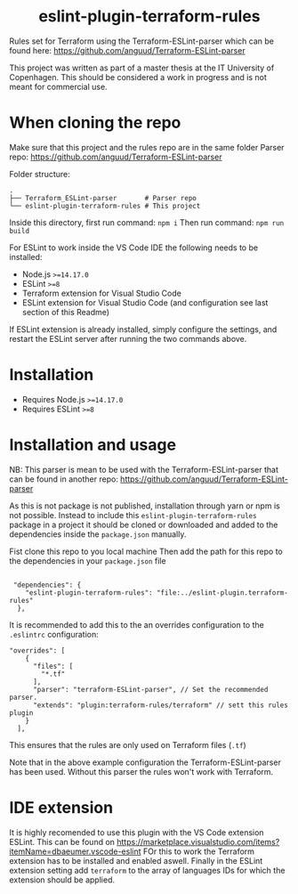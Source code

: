 <h1 align="center">eslint-plugin-terraform-rules</h1>

Rules set for Terraform using the Terraform-ESLint-parser which can be found here:
https://github.com/anguud/Terraform-ESLint-parser

This project was written as part of a master thesis at the IT University of Copenhagen.
This should be considered a work in progress and is not meant for commercial use.

# When cloning the repo

Make sure that this project and the rules repo are in the same folder
Parser repo: https://github.com/anguud/Terraform-ESLint-parser

Folder structure:

    .
    ├── Terraform_ESLint-parser       # Parser repo 
    └── eslint-plugin-terraform-rules # This project

Inside this directory, first run command: `npm i` 
Then run command: `npm run build` 

For ESLint to work inside the VS Code IDE the following needs to be installed: 
- Node.js `>=14.17.0`
- ESLint `>=8`
- Terraform extension for Visual Studio Code
- ESLint extension for Visual Studio Code (and configuration see last section of this Readme)

If ESLint extension is already installed, simply configure the settings, 
and restart the ESLint server after running the two commands above.


# Installation

- Requires Node.js `>=14.17.0`
- Requires ESLint `>=8`

# Installation and usage 

NB: This parser is mean to be used with the Terraform-ESLint-parser that can be found in another repo:
https://github.com/anguud/Terraform-ESLint-parser

As this is not package is not published, installation through yarn or npm is not possible. 
Instead to include this `eslint-plugin-terraform-rules` package in a project it should be cloned or downloaded and added to the dependencies inside the `package.json` manually. 

Fist clone this repo to you local machine 
Then add the path for this repo to the dependencies in your `package.json` file 

```JSONC

 "dependencies": {
    "eslint-plugin-terraform-rules": "file:../eslint-plugin.terraform-rules"
  },
```

It is recommended to add this to the an overrides configuration to the `.eslintrc` configuration: 

```JSONC
"overrides": [
    {
      "files": [
        "*.tf"
      ], 
      "parser": "terraform-ESLint-parser", // Set the recommended parser.
      "extends": "plugin:terraform-rules/terraform" // sett this rules plugin
    }
  ],
```

This ensures that the rules are only used on Terraform files (`.tf`)

Note that in the above example configuration the Terraform-ESLint-parser has been used. Without this parser the rules won't work with Terraform.


# IDE extension 

It is highly recomended to use this plugin with the VS Code extension ESLint. This can be found on https://marketplace.visualstudio.com/items?itemName=dbaeumer.vscode-eslint
FOr this to work the Terraform extension has to be installed and enabled aswell.
Finally in the ESLint extension setting add `terraform` to the array of languages IDs for which the extension should be applied.
